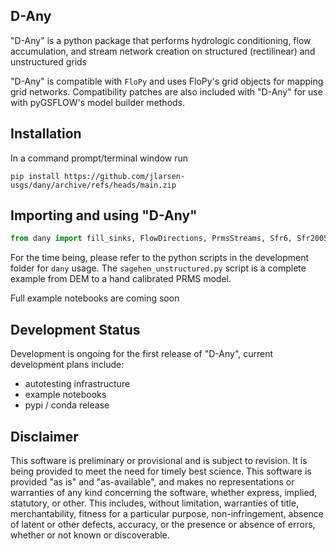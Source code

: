 D-Any
-----
"D-Any" is a python package that performs hydrologic conditioning, 
flow accumulation, and stream network creation on structured (rectilinear) and 
unstructured grids

"D-Any" is compatible with `FloPy` and uses FloPy's grid objects for mapping
grid networks. Compatibility patches are also included with "D-Any" for use
with pyGSFLOW's model builder methods. 

Installation
------------
In a command prompt/terminal window run

```commandline
pip install https://github.com/jlarsen-usgs/dany/archive/refs/heads/main.zip
```


Importing and using "D-Any"
---------------------------
```python
from dany import fill_sinks, FlowDirections, PrmsStreams, Sfr6, Sfr2005
```

For the time being, please refer to the python scripts in the development 
folder for `dany` usage. The `sagehen_unstructured.py` script is a complete
example from DEM to a hand calibrated PRMS model.

Full example notebooks are coming soon

Development Status
------------------
Development is ongoing for the first release of "D-Any", current development
plans include:
   - autotesting infrastructure
   - example notebooks
   - pypi / conda release


Disclaimer
----------
This software is preliminary or provisional and is subject to revision. It is 
being provided to meet the need for timely best science. This software is 
provided "as is" and "as-available", and makes no representations or warranties 
of any kind concerning the software, whether express, implied, statutory, or 
other. This includes, without limitation, warranties of title, 
merchantability, fitness for a particular purpose, non-infringement, absence 
of latent or other defects, accuracy, or the presence or absence of errors, 
whether or not known or discoverable.